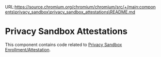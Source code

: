 URL:https://source.chromium.org/chromium/chromium/src/+/main:components\privacy_sandbox\privacy_sandbox_attestations\README.md
# Privacy Sandbox Attestations

This component contains code related to [Privacy Sandbox
Enrollment/Attestation](https://developer.chrome.com/blog/announce-enrollment-privacy-sandbox/).
